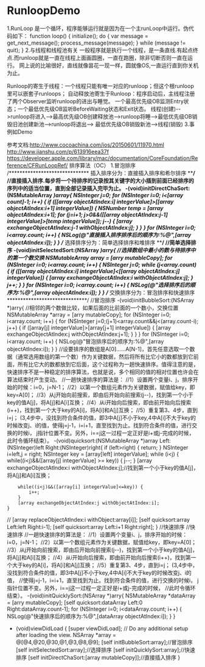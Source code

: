 # RunloopDemo
1.RunLoop
  是一个循环，程序能够运行就是因为在一个主runLoop中运行。伪代码如下：
  function loop() {
    initialize();
    do {
        var message = get_next_message();
        process_message(message);
    } while (message != quit);
}
2.与线程和线程池有关
一般程序就是执行一个线程，是一条直线.有起点终点.而runloop就是一直在线程上面画圆圈，一直在跑圈，除非切断否则一直在运行。
网上说的比喻很好，直线就像昙花一现一样，圆就像OS,一直运行直到你关机为止。

Runloop的寄生于线程：一个线程只能有唯一对应的runloop；但这个根runloop里可以嵌套子runloops；
自动释放池寄生于Runloop：程序启动后，主线程注册了两个Observer监听runloop的进出与睡觉。
一个最高优先级OB监测Entry状态；一个最低优先级OB监听BeforeWaiting状态和Exit状态。
线程(创建)-->runloop将进入-->最高优先级OB创建释放池-->runloop将睡-->最低优先级OB销毁旧池创建新池-->runloop将退出-->
最低优先级OB销毁新池-->线程(销毁)
3.事例如Demo

参考文档:http://www.cocoachina.com/ios/20150601/11970.html
         http://www.jianshu.com/p/613916eea37f
         https://developer.apple.com/library/mac/documentation/CoreFoundation/Reference/CFRunLoopRef/
排序算法（OC）
1.冒泡排序
/******************************
 插入排序分为：直接插入排序和希尔排序
 ******************************/
//直接插入排序.每步将一个待排序的记录按其关键字的大小插到前面已经排序的序列中的适当位置，直到全部记录插入完毕为止。
-(void)initDirectChaSort:(NSMutableArray *)array{
    NSInteger j=0;
    for (NSInteger i=0; i<[array count]-1; i++) {
        if ([[array objectAtIndex:i] integerValue]>[[array objectAtIndex:i+1] integerValue]) {
            NSNumber *temp = [array objectAtIndex:i+1];
            for (j=i+1; j>0&&([[array objectAtIndex:j-1] integerValue]>[temp integerValue]); j--) {
                [array exchangeObjectAtIndex:j-1 withObjectAtIndex:j];
            }
        }
    }
    for (NSInteger i=0; i<array.count; i++) {
        NSLog(@"直接插入排序排序后的顺序为:%@",[array objectAtIndex:i]);
    }
}
/******************************
 选择排序分为：简单选择排序和堆排序
 ******************************/
//简单选择排序
-(void)initSelectedSort:(NSArray *)arry{
    //选择数组中最小的数与待排序中的第一个数交换
    NSMutableArray *array = [arry mutableCopy];
    for (NSInteger i=0; i<array.count; i++) {
        NSInteger j=0;
        while (j<array.count) {
            if ([[array objectAtIndex:i] integerValue]<[[array objectAtIndex:j] integerValue]) {
                [array exchangeObjectAtIndex:i withObjectAtIndex:j];
            }
            j++;
        }
    }
    for (NSInteger i=0; i<array.count; i++) {
        NSLog(@"选择排序后的顺序为:%@",[array objectAtIndex:i]);
    }
}
/******************************
 交换排序分为：冒泡排序和快速排序
 ******************************/
//冒泡排序
-(void)initBubbleSort:(NSArray *)arry{
    //相邻的两个数做比较，如果后面的比前面的一个数小，交换位置
    NSMutableArray *array = [arry mutableCopy];
    for (NSInteger i=0; i<array.count; i++) {
        for (NSInteger j=0;(j+1)<array.count&&j<(array.count-i); j++) {
            if ([array[j] integerValue]>[array[j+1] integerValue]) {
                [array exchangeObjectAtIndex:j withObjectAtIndex:j+1];
            }
        }
    }
    for (NSInteger i=0; i<array.count; i++) {
        NSLog(@"冒泡排序后的顺序为:%@",[array objectAtIndex:i]);
    }
}
//设要排序的数组是A[0]……A[N-1]，首先任意选取一个数据（通常选用数组的第一个数）作为关键数据，然后将所有比它小的数都放到它前面，所有比它大的数都放到它后面，这个过程称为一趟快速排序。值得注意的是，快速排序不是一种稳定的排序算法，也就是说，多个相同的值的相对位置也许会在算法结束时产生变动。
//一趟快速排序的算法是：
//1）设置两个变量i、j，排序开始的时候：i=0，j=N-1；
//2）以第一个数组元素作为关键数据，赋值给key，即key=A[0]；
//3）从j开始向前搜索，即由后开始向前搜索(j--)，找到第一个小于key的值A[j]，将A[j]和A[i]互换；
//4）从i开始向后搜索，即由前开始向后搜索(i++)，找到第一个大于key的A[i]，将A[i]和A[j]互换；
//5）重复第3、4步，直到i=j； (3,4步中，没找到符合条件的值，即3中A[j]不小于key,4中A[i]不大于key的时候改变j、i的值，使得j=j-1，i=i+1，直至找到为止。找到符合条件的值，进行交换的时候i， j指针位置不变。另外，i==j这一过程一定正好是i+或j-完成的时候，此时令循环结束）。
-(void)quicksort:(NSMutableArray *)array Left:(NSInteger)left Right:(NSInteger)right{
    if (left>right) {
        return;
    }
    NSInteger i=left,j = right;
    NSInteger key = [array[left] integerValue];
    while (i<j) {
        while((i<j)&&([array[j] integerValue] >= key)) {
            j--;
        }
        [array exchangeObjectAtIndex:i withObjectAtIndex:j];//找到第一个小于key的值A[j]，将A[j]和A[i]互换；
        
        while((i<j)&&([array[i] integerValue]<=key)) {
            i++;
        }
        [array exchangeObjectAtIndex:j withObjectAtIndex:i];
    }
//    [array replaceObjectAtIndex:i withObject:array[i]];
    [self quicksort:array Left:left Right:i-1];
    [self quicksort:array Left:i+1 Right:right];
}
//快速排序
//快速排序
//一趟快速排序的算法是：
//1）设置两个变量i、j，排序开始的时候：i=0，j=N-1；
//2）以第一个数组元素作为关键数据，赋值给key，即key=A[0]；
//3）从j开始向前搜索，即由后开始向前搜索(j--)，找到第一个小于key的值A[j]，将A[j]和A[i]互换；
//4）从i开始向后搜索，即由前开始向后搜索(i++)，找到第一个大于key的A[i]，将A[i]和A[j]互换；
//5）重复第3、4步，直到i=j； (3,4步中，没找到符合条件的值，即3中A[j]不小于key,4中A[i]不大于key的时候改变j、i的值，
//使得j=j-1，i=i+1，直至找到为止。找到符合条件的值，进行交换的时候i， j指针位置不变。另外，i==j这一过程一定正好是i+或j-完成的时候，
//此时令循环结束）。
-(void)initQuicklySort:(NSArray *)arry{
    NSMutableArray *dataArray = [arry mutableCopy];
    [self quicksort:dataArray Left:0 Right:dataArray.count-1];
    for (NSInteger i=0; i<dataArray.count; i++) {
        NSLog(@"快速排序后的顺序为:%@",[dataArray objectAtIndex:i]);
    }
}
- (void)viewDidLoad {
    [super viewDidLoad];
    // Do any additional setup after loading the view.
    NSArray *array = @[@4,@20,@30,@1,@3,@8,@9];
    [self initBubbleSort:array];//冒泡排序
    [self initSelectedSort:array];//选择排序
    [self initQuicklySort:array];//快速排序
    [self initDirectChaSort:[array mutableCopy]];//直接插入排序
}
